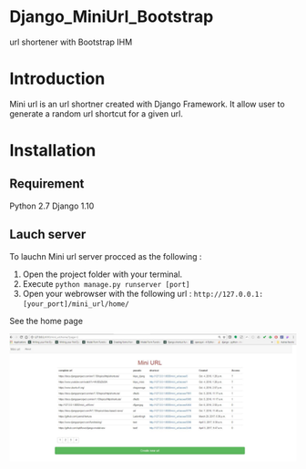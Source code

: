 # Django_MiniUrl_Bootstrap
 url shortener with Bootstrap IHM

# Introduction

Mini url is an url shortner created with Django Framework. It allow user to generate a random url shortcut for a given url.

# Installation

## Requirement

  Python 2.7
  Django 1.10

## Lauch server

To lauchn Mini url server procced as the following :

  1. Open the project folder with your terminal.
  2. Execute ```python manage.py runserver [port]```
  3. Open your webrowser with the following url : ```http://127.0.0.1:[your_port]/mini_url/home/```

See the home page


![alt tag](img/home_page.JPG)
